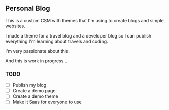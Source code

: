## Personal Blog

This is a custom CSM with themes that I'm using to create blogs and simple websites.

I made a theme for a travel blog and a developer blog so I can publish everything I'm learning about travels and coding.

I'm very passionate about this.

And this is work in progress...

### TODO

* [ ] Publish my blog
* [ ] Create a demo page
* [ ] Create a demo theme
* [ ] Make it Saas for everyone to use
